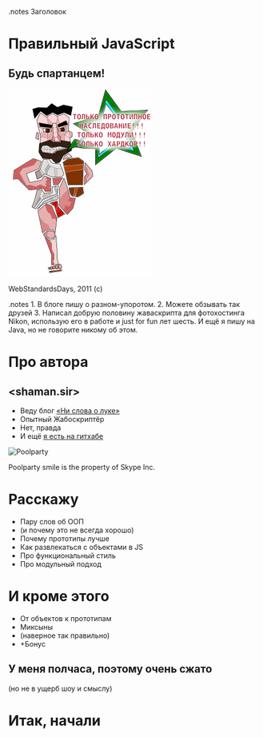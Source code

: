 <!SLIDE transition=fade>
.notes Заголовок

# Правильный JavaScript #

## Будь спартанцем! ##

![JS-Sparta](js-sparta.png)

<span class="wsd-copy">WebStandardsDays, 2011 (c)</sub>

<!SLIDE transition=uncover>
.notes 1. В блоге пишу о разном-упоротом. 2. Можете обзывать так друзей 3. Написал добрую половину жаваскрипта для фотохостинга Nikon, использую его в работе и just for fun лет шесть. И ещё я пишу на Java, но не говорите никому об этом.

# Про автора #

## <shaman.sir> ##

* Веду блог [«Ни слова о луке»](http://shamansir-ru.tumblr.com)
* Опытный Жабоскриптёр
* Нет, правда
* И ещё [я есть на гитхабе](http://shamansir.github.com)

![Poolparty](poolparty.png)

<span class="legal-copy">Poolparty smile is the property of Skype Inc.</a>

<!SLIDE bullets incremental transition=uncover>

# Расскажу #

* Пару слов об ООП
* (и почему это не всегда хорошо)
* Почему прототипы лучше
* Как развлекаться с объектами в JS
* Про функциональный стиль
* Про модульный подход

<!SLIDE bullets incremental transition=uncover>

# И кроме этого #

* От объектов к прототипам
* Миксыны
* (наверное так правильно)
* +Бонус 

<!SLIDE transition=uncover>

## У меня полчаса, поэтому очень сжато ##

(но не в ущерб шоу и смыслу)

<!SLIDE transition=uncover>

# Итак, начали #